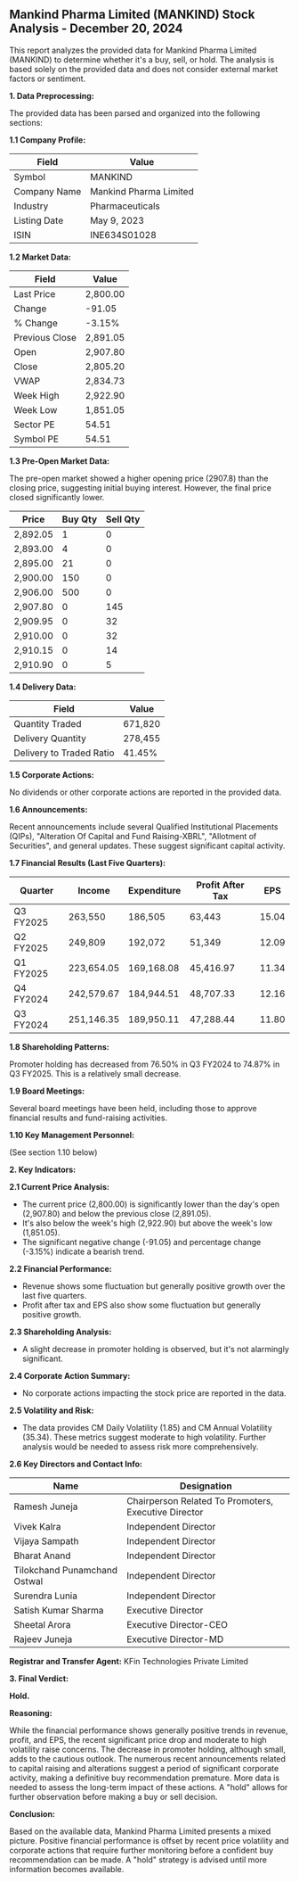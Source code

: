 ## Mankind Pharma Limited (MANKIND) Stock Analysis - December 20, 2024

This report analyzes the provided data for Mankind Pharma Limited (MANKIND) to determine whether it's a buy, sell, or hold.  The analysis is based solely on the provided data and does not consider external market factors or sentiment.

**1. Data Preprocessing:**

The provided data has been parsed and organized into the following sections:

**1.1 Company Profile:**

| Field             | Value                     |
|----------------------|--------------------------|
| Symbol              | MANKIND                   |
| Company Name        | Mankind Pharma Limited     |
| Industry            | Pharmaceuticals           |
| Listing Date        | May 9, 2023               |
| ISIN                | INE634S01028              |


**1.2 Market Data:**

| Field                | Value      |
|-----------------------|-------------|
| Last Price            | 2,800.00    |
| Change                | -91.05     |
| % Change              | -3.15%      |
| Previous Close        | 2,891.05    |
| Open                  | 2,907.80    |
| Close                 | 2,805.20    |
| VWAP                  | 2,834.73    |
| Week High             | 2,922.90    |
| Week Low              | 1,851.05    |
| Sector PE             | 54.51      |
| Symbol PE             | 54.51      |


**1.3 Pre-Open Market Data:**

The pre-open market showed a higher opening price (2907.8) than the closing price, suggesting initial buying interest. However, the final price closed significantly lower.

| Price     | Buy Qty | Sell Qty |
|-----------|---------|----------|
| 2,892.05  | 1       | 0        |
| 2,893.00  | 4       | 0        |
| 2,895.00  | 21      | 0        |
| 2,900.00  | 150     | 0        |
| 2,906.00  | 500     | 0        |
| 2,907.80  | 0       | 145      |
| 2,909.95  | 0       | 32       |
| 2,910.00  | 0       | 32       |
| 2,910.15  | 0       | 14       |
| 2,910.90  | 0       | 5        |


**1.4 Delivery Data:**

| Field                     | Value      |
|--------------------------|-------------|
| Quantity Traded           | 671,820    |
| Delivery Quantity         | 278,455    |
| Delivery to Traded Ratio | 41.45%     |


**1.5 Corporate Actions:**

No dividends or other corporate actions are reported in the provided data.


**1.6 Announcements:**

Recent announcements include several Qualified Institutional Placements (QIPs),  "Alteration Of Capital and Fund Raising-XBRL", "Allotment of Securities", and general updates.  These suggest significant capital activity.


**1.7 Financial Results (Last Five Quarters):**

| Quarter      | Income       | Expenditure  | Profit After Tax | EPS     |
|--------------|--------------|---------------|-------------------|---------|
| Q3 FY2025    | 263,550      | 186,505       | 63,443           | 15.04   |
| Q2 FY2025    | 249,809      | 192,072       | 51,349           | 12.09   |
| Q1 FY2025    | 223,654.05   | 169,168.08    | 45,416.97        | 11.34   |
| Q4 FY2024    | 242,579.67   | 184,944.51    | 48,707.33        | 12.16   |
| Q3 FY2024    | 251,146.35   | 189,950.11    | 47,288.44        | 11.80   |


**1.8 Shareholding Patterns:**

Promoter holding has decreased from 76.50% in Q3 FY2024 to 74.87% in Q3 FY2025.  This is a relatively small decrease.


**1.9 Board Meetings:**

Several board meetings have been held, including those to approve financial results and fund-raising activities.


**1.10 Key Management Personnel:**

(See section 1.10 below)


**2. Key Indicators:**

**2.1 Current Price Analysis:**

* The current price (2,800.00) is significantly lower than the day's open (2,907.80) and below the previous close (2,891.05).
* It's also below the week's high (2,922.90) but above the week's low (1,851.05).
* The significant negative change (-91.05) and percentage change (-3.15%) indicate a bearish trend.

**2.2 Financial Performance:**

* Revenue shows some fluctuation but generally positive growth over the last five quarters.
* Profit after tax and EPS also show some fluctuation but generally positive growth.

**2.3 Shareholding Analysis:**

* A slight decrease in promoter holding is observed, but it's not alarmingly significant.

**2.4 Corporate Action Summary:**

* No corporate actions impacting the stock price are reported in the data.

**2.5 Volatility and Risk:**

* The data provides CM Daily Volatility (1.85) and CM Annual Volatility (35.34).  These metrics suggest moderate to high volatility.  Further analysis would be needed to assess risk more comprehensively.

**2.6 Key Directors and Contact Info:**

| Name                       | Designation                 |
|----------------------------|-----------------------------|
| Ramesh Juneja              | Chairperson Related To Promoters, Executive Director |
| Vivek Kalra                | Independent Director         |
| Vijaya Sampath             | Independent Director         |
| Bharat Anand               | Independent Director         |
| Tilokchand Punamchand Ostwal | Independent Director         |
| Surendra Lunia             | Independent Director         |
| Satish Kumar Sharma        | Executive Director           |
| Sheetal Arora              | Executive Director-CEO       |
| Rajeev Juneja              | Executive Director-MD        |

**Registrar and Transfer Agent:** KFin Technologies Private Limited

**3. Final Verdict:**

**Hold.**

**Reasoning:**

While the financial performance shows generally positive trends in revenue, profit, and EPS, the recent significant price drop and moderate to high volatility raise concerns. The decrease in promoter holding, although small, adds to the cautious outlook.  The numerous recent announcements related to capital raising and alterations suggest a period of significant corporate activity, making a definitive buy recommendation premature.  More data is needed to assess the long-term impact of these actions.  A "hold" allows for further observation before making a buy or sell decision.

**Conclusion:**

Based on the available data, Mankind Pharma Limited presents a mixed picture.  Positive financial performance is offset by recent price volatility and corporate actions that require further monitoring before a confident buy recommendation can be made.  A "hold" strategy is advised until more information becomes available.
